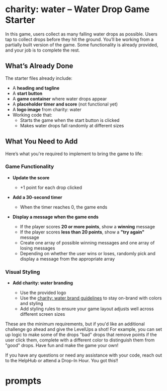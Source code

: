 # charity: water – Water Drop Game Starter

In this game, users collect as many falling water drops as possible. Users tap to collect drops before they hit the ground. You’ll be working from a partially built version of the game. Some functionality is already provided, and your job is to complete the rest.

## What’s Already Done

The starter files already include:

- A **heading and tagline**
- A **start button**
- A **game container** where water drops appear
- A **placeholder timer and score** (not functional yet)
- A **logo image** from charity: water
- Working code that:
  - Starts the game when the start button is clicked
  - Makes water drops fall randomly at different sizes

## What You Need to Add

Here’s what you're required to implement to bring the game to life:

### Game Functionality

- **Update the score**

  - +1 point for each drop clicked

- **Add a 30-second timer**

  - When the timer reaches 0, the game ends

- **Display a message when the game ends**
  - If the player scores **20 or more points**, show a **winning** message
  - If the player scores **less than 20 points**, show a **"try again"** message
  - Create one array of possible winning messages and one array of losing messages
  - Depending on whether the user wins or loses, randomly pick and display a message from the appropriate array

### Visual Styling

- **Add charity: water branding**

  - Use the provided logo
  - Use the [charity: water brand guidelines](https://drive.google.com/file/d/1ct4zYRIwHAtxoNQoeaVwWYPdnruSC6sr/view) to stay on-brand with colors and styling
  - Add styling rules to ensure your game layout adjusts well across different screen sizes

These are the minimum requirements, but if you'd like an additional challenge go ahead and give the LevelUps a shot! For example, you can set up logic to make some of the drops "bad" drops that remove points if the user click them, complete with a different color to distinguish them from "good" drops. Have fun and make the game your own!

If you have any questions or need any assistance with your code, reach out to the HelpHub or attend a Drop-In Hour. You got this!!

# prompts
